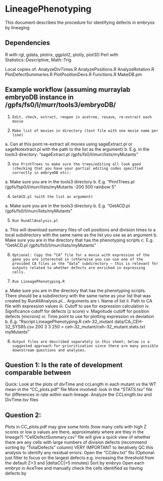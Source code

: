 # LineagePhenotyping
This document describes the procedure for identifying defects in embryos by lineaging

## Dependencies
R with rgl, gdata, plotrix, ggplot2, plotly, plot3D
Perl with Statistics::Descriptive, Math::Trig
 
 
Local copies of:
AnalyzeDivTimes.R
AnalyzePositions.R
AnalyzeRotation.R
PlotDefectSummaries.R
PlotPositionDevs.R
Functions.R
MakeDB.pm

## Example workflow (assuming murraylab embryoDB instance in /gpfs/fs0/l/murr/tools3/embryoDB/
 
1.     Edit, check, extract, reopen in acetree, resave, re-extract each movie

2.     Make list of movies in directory (text file with one movie name per line)
a.     Can at this point re-extract all movies using sageExtract.pl or sageNotextract.pl with the path to the list as the argument)
b.     E.g. in the tools3 directory: “sageExtract.pl /gpfs/fs0/l/murr/lists/myMutants”

3.     Use PrintTrees to make sure the trees/editing all look good (checking that you have your partial editing codes specified correctly in embryoDB etc).
a.     Make sure you are in the tools3 directory
b.     E.g. “PrintTrees.pl /gpfs/fsp0/l/murr/lists/myMutants -200 500 rainbow 5”

4.     GetACD.pl (with the list as argument)
a.     Make sure you are in the tools3 directory
b.     E.g. “GetACD.pl /gpfs/fs0/l/murr/lists/myMutants”

5.     Run RunAllAnalysis.pl
a.     This will download summary files of cell positions and division times to a local subdirectory with the same name as the list you use as an argument
b.     Make sure you are in the directory that has the phenotyping scripts
c.     E.g. “GetACD.pl /gpfs/fs0/l/murr/lists/myMutants”

6.     Optional: Copy the “CA” file for a movie with expression of the gene you are interested in (otherwise you can use one of the provided CA files in the “data” subdirectory – this is relevant for outputs related to whether defects are enriched in expressing cells. 

7.     Run LineagePhenotyping.R
a.     Make sure you are in the directory that has the phenotyping scripts. There should be a subdirectory with the same name as your list that was created by RunAllAnalysis.pl… Arguments are
                                               i.     Name of list
                                             ii.     Path to CA file with expression values
                                            iii.     Cutoff to use for expression calculation
                                            iv.     Significance cutoff for defects (z score)
                                              v.     Magnitude cutoff for position defects (microns)
                                            vi.     Time point to use for plotting expression vs deviation
b.     E.g. “Rscript LineagePhenotyping.R ceh-32_mutant data/CA_CEH-32_SYS85.csv 200 3 3 250 > ceh-32_mutant/ceh-32_mutant.stats.txt myMutants”

8.     Output files are described separately in this sheet; below is a suggested approach for prioritization since there are many possible downstream questions and analyses.



## Question 1: Is the rate of development comparable between
Quick: Look at the plots of divTime and ccLength in each mutant vs the WT mean in the “CC_plots.pdf” file
More involved: look in the “STATS.tsv” file for differences in rate within each lineage. Analyze the CCLength.tsv and DivTime.tsv files 

## Question 2: 
Plots in CC_plots.pdf may give some hints (how many cells with high Z scores or low p values are there, approximately where are they in the lineage?)
“CellDefectSummary.csv” file will give a quick view of whether there are any cells with large numbers of division defects (recommend sorting by “TotalDefects” column)
VERY IMPORTANT to iteratively QC this analysis to identify any residual errors:
Open the “CCdev.txt” fils
(Optional: just filter to focus on the largest defects e.g. increasing the threshold from the default Z>3 and |deltaCC|>5 minutes)
Sort by embryo
Open each embryo in AceTree and manually check the cells identified as having defects by 
